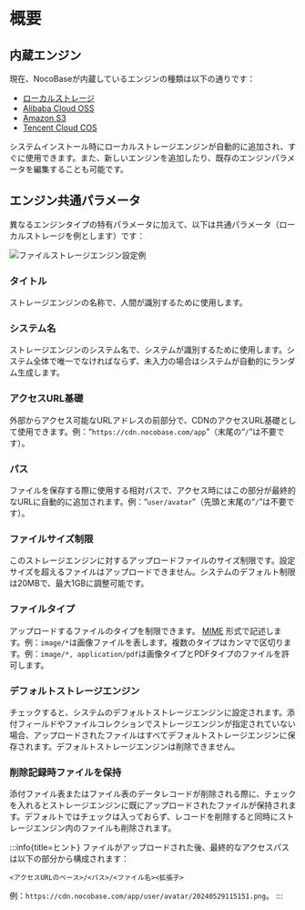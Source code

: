 # 概要

## 内蔵エンジン

現在、NocoBaseが内蔵しているエンジンの種類は以下の通りです：

- [ローカルストレージ](./local.md)
- [Alibaba Cloud OSS](./aliyun-oss.md)
- [Amazon S3](./amazon-s3.md)
- [Tencent Cloud COS](./tencent-cos.md)

システムインストール時にローカルストレージエンジンが自動的に追加され、すぐに使用できます。また、新しいエンジンを追加したり、既存のエンジンパラメータを編集することも可能です。

## エンジン共通パラメータ

異なるエンジンタイプの特有パラメータに加えて、以下は共通パラメータ（ローカルストレージを例とします）です：

![ファイルストレージエンジン設定例](https://static-docs.nocobase.com/20240529115151.png)

### タイトル

ストレージエンジンの名称で、人間が識別するために使用します。

### システム名

ストレージエンジンのシステム名で、システムが識別するために使用します。システム全体で唯一でなければならず、未入力の場合はシステムが自動的にランダム生成します。

### アクセスURL基礎

外部からアクセス可能なURLアドレスの前部分で、CDNのアクセスURL基礎として使用できます。例：“`https://cdn.nocobase.com/app`”（末尾の“`/`”は不要です）。

### パス

ファイルを保存する際に使用する相対パスで、アクセス時にはこの部分が最終的なURLに自動的に追加されます。例：“`user/avatar`”（先頭と末尾の“`/`”は不要です）。

### ファイルサイズ制限

このストレージエンジンに対するアップロードファイルのサイズ制限です。設定サイズを超えるファイルはアップロードできません。システムのデフォルト制限は20MBで、最大1GBに調整可能です。

### ファイルタイプ

アップロードするファイルのタイプを制限できます。 [MIME](https://developer.mozilla.org/en-US/docs/Web/HTTP/Basics_of_HTTP/MIME_types) 形式で記述します。例：`image/*`は画像ファイルを表します。複数のタイプはカンマで区切ります。例：`image/*, application/pdf`は画像タイプとPDFタイプのファイルを許可します。

### デフォルトストレージエンジン

チェックすると、システムのデフォルトストレージエンジンに設定されます。添付フィールドやファイルコレクションでストレージエンジンが指定されていない場合、アップロードされたファイルはすべてデフォルトストレージエンジンに保存されます。デフォルトストレージエンジンは削除できません。

### 削除記録時ファイルを保持

添付ファイル表またはファイル表のデータレコードが削除される際に、チェックを入れるとストレージエンジンに既にアップロードされたファイルが保持されます。デフォルトではチェックは入っておらず、レコードを削除すると同時にストレージエンジン内のファイルも削除されます。

:::info{title=ヒント}
ファイルがアップロードされた後、最終的なアクセスパスは以下の部分から構成されます：

```
<アクセスURLのベース>/<パス>/<ファイル名><拡張子>
```

例：`https://cdn.nocobase.com/app/user/avatar/20240529115151.png`。
:::

